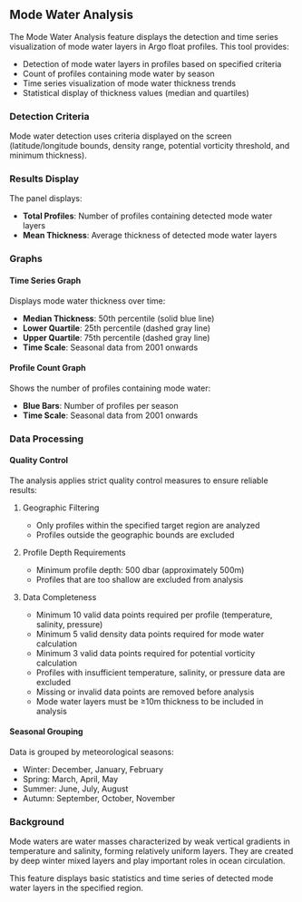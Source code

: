 ## Mode Water Analysis

The Mode Water Analysis feature displays the detection and time series visualization of mode water layers in Argo float profiles. This tool provides:

- Detection of mode water layers in profiles based on specified criteria
- Count of profiles containing mode water by season
- Time series visualization of mode water thickness trends
- Statistical display of thickness values (median and quartiles)

### Detection Criteria

Mode water detection uses criteria displayed on the screen (latitude/longitude bounds, density range, potential vorticity threshold, and minimum thickness).

### Results Display

The panel displays:

- **Total Profiles**: Number of profiles containing detected mode water layers
- **Mean Thickness**: Average thickness of detected mode water layers

### Graphs

#### Time Series Graph

Displays mode water thickness over time:

- **Median Thickness**: 50th percentile (solid blue line)
- **Lower Quartile**: 25th percentile (dashed gray line)
- **Upper Quartile**: 75th percentile (dashed gray line)
- **Time Scale**: Seasonal data from 2001 onwards

#### Profile Count Graph

Shows the number of profiles containing mode water:

- **Blue Bars**: Number of profiles per season
- **Time Scale**: Seasonal data from 2001 onwards

### Data Processing

#### Quality Control

The analysis applies strict quality control measures to ensure reliable results:

1. Geographic Filtering

   - Only profiles within the specified target region are analyzed
   - Profiles outside the geographic bounds are excluded

2. Profile Depth Requirements

   - Minimum profile depth: 500 dbar (approximately 500m)
   - Profiles that are too shallow are excluded from analysis

3. Data Completeness

   - Minimum 10 valid data points required per profile (temperature, salinity, pressure)
   - Minimum 5 valid density data points required for mode water calculation
   - Minimum 3 valid data points required for potential vorticity calculation
   - Profiles with insufficient temperature, salinity, or pressure data are excluded
   - Missing or invalid data points are removed before analysis
   - Mode water layers must be ≥10m thickness to be included in analysis

#### Seasonal Grouping

Data is grouped by meteorological seasons:

- Winter: December, January, February
- Spring: March, April, May
- Summer: June, July, August
- Autumn: September, October, November

### Background

Mode waters are water masses characterized by weak vertical gradients in temperature and salinity, forming relatively uniform layers. They are created by deep winter mixed layers and play important roles in ocean circulation.

This feature displays basic statistics and time series of detected mode water layers in the specified region.
